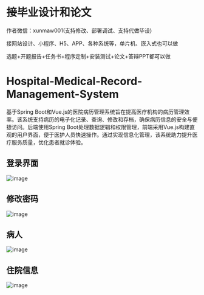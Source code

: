 # 接毕业设计和论文
作者微信：xunmaw001(支持修改、部署调试、支持代做毕设)

接网站设计、小程序、H5、APP、各种系统等，单片机、嵌入式也可以做

选题+开题报告+任务书+程序定制+安装测试+论文+答辩PPT都可以做
# Hospital-Medical-Record-Management-System
基于Spring Boot和Vue.js的医院病历管理系统旨在提高医疗机构的病历管理效率。该系统支持病历的电子化记录、查询、修改和存档，确保病历信息的安全与便捷访问。后端使用Spring Boot处理数据逻辑和权限管理，前端采用Vue.js构建直观的用户界面，便于医护人员快速操作。通过实现信息化管理，该系统助力提升医疗服务质量，优化患者就诊体验。
## 登录界面
![image](https://github.com/user-attachments/assets/6c2eed93-1a3c-4357-81ee-48ec323beb31)
## 修改密码
![image](https://github.com/user-attachments/assets/3352df6f-f732-408a-b411-9c16d0c78982)
## 病人
![image](https://github.com/user-attachments/assets/a3df4e7c-fc3c-47c9-ab32-046f1674c4ad)
## 住院信息
![image](https://github.com/user-attachments/assets/0b1fd2ee-d391-4ac6-848b-2372b5050059)
